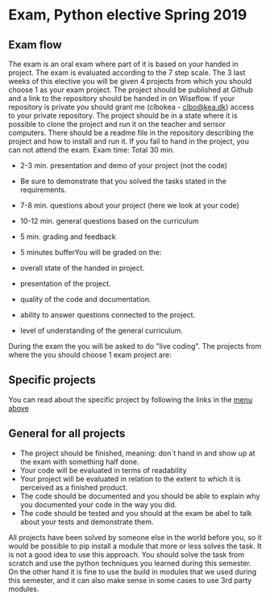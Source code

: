 # Exam, Python elective Spring 2019
## Exam flow
The exam is an oral exam where part of it is based on your handed in project. The exam is evaluated according to the 7 step scale.
The 3 last weeks of this elective you will be given 4 projects from which you should choose 1 as your exam project.
The project should be published at Github and a link to the repository should be handed in on Wiseflow. If your repository is private you should grant me (clbokea - clbo@kea.dk) access to your private repository. 
The project should be in a state where it is possible to clone the project and run it on the teacher and sensor computers. There should be a readme file in the repository describing the project and how to install and run it. 
If you fail to hand in the project, you can not attend the exam. 
Exam time: Total 30 min.
 
* 2-3 min. presentation and demo of your project (not the code)  
* Be sure to demonstrate that you solved the tasks stated in the requirements.  


* 7-8 min. questions about your project (here we look at your code)
* 10-12 min. general questions based on the curriculum
* 5 min. grading and feedback
* 5 minutes bufferYou will be graded on the:
 
* overall state of the handed in project. 
* presentation of the project. 
* quality of the code and documentation. 
* ability to answer questions connected to the project. 
* level of understanding of the general curriculum.  

During the exam the you will be asked to do "live coding".
The projects from where the you should choose 1 exam project are:
## Specific projects
You can read about the specific project by following the links in the <a href="#menu">menu above</a>
## General for all projects
 
* The project should be finished, meaning: don´t hand in and show up at the exam with something half done.  
* Your code will be evaluated in terms of readability 
* Your project will be evaluated in relation to the extent to which it is perceived as a finished product.  
* The code should be documented and you should be able to explain why you documented your code in the way you did. 
* The code should be tested and you should at the exam be abel to talk about your tests and demonstrate them.  

 All projects have been solved by someone else in the world before you, so it would be possible to pip install a module that more or less solves the task. It is not a good idea to use this approach. You should solve the task from scratch and use the python techniques you learned during this semester. On the other hand it is fine to use the build in modules that we used during this semester, and it can also make sense in some cases to use 3rd party modules.
